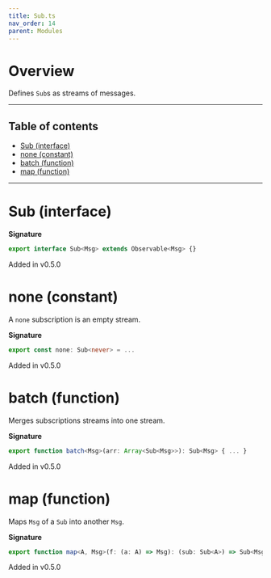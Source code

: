 ```yaml
---
title: Sub.ts
nav_order: 14
parent: Modules
---
```


# Overview

Defines `Sub`s as streams of messages.

---

<h2 class="text-delta">Table of contents</h2>

- [Sub (interface)](#sub-interface)
- [none (constant)](#none-constant)
- [batch (function)](#batch-function)
- [map (function)](#map-function)

---

# Sub (interface)

**Signature**

```ts
export interface Sub<Msg> extends Observable<Msg> {}
```

Added in v0.5.0

# none (constant)

A `none` subscription is an empty stream.

**Signature**

```ts
export const none: Sub<never> = ...
```

Added in v0.5.0

# batch (function)

Merges subscriptions streams into one stream.

**Signature**

```ts
export function batch<Msg>(arr: Array<Sub<Msg>>): Sub<Msg> { ... }
```

Added in v0.5.0

# map (function)

Maps `Msg` of a `Sub` into another `Msg`.

**Signature**

```ts
export function map<A, Msg>(f: (a: A) => Msg): (sub: Sub<A>) => Sub<Msg> { ... }
```

Added in v0.5.0

